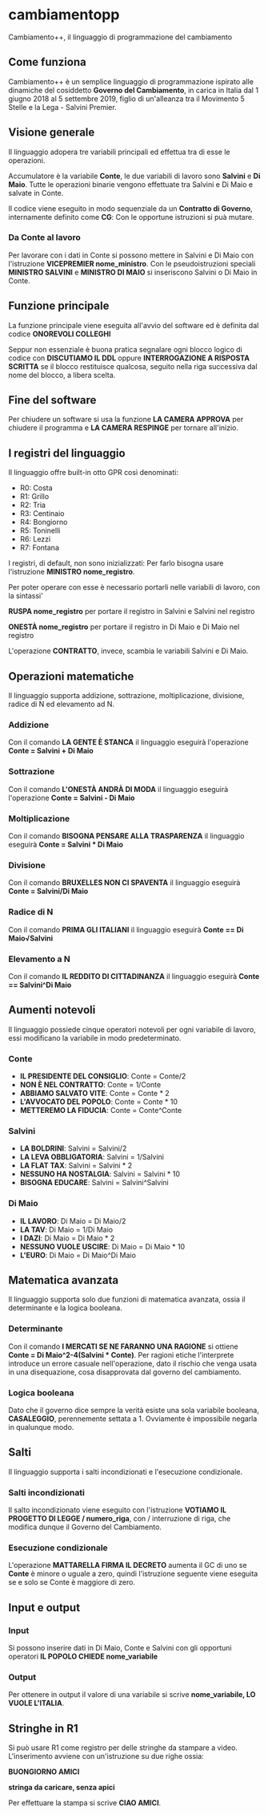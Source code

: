 # cambiamentopp
Cambiamento++, il linguaggio di programmazione del cambiamento

## Come funziona
Cambiamento++ è un semplice linguaggio di programmazione ispirato alle dinamiche del cosiddetto **Governo del Cambiamento**, in carica in Italia dal 1 giugno 2018 al 5 settembre 2019, figlio di un'alleanza tra il Movimento 5 Stelle e la Lega - Salvini Premier.

## Visione generale

Il linguaggio adopera tre variabili principali ed effettua tra di esse le operazioni.

Accumulatore è la variabile **Conte**, le due variabili di lavoro sono **Salvini** e **Di Maio**. Tutte le operazioni binarie 
vengono effettuate tra Salvini e Di Maio e salvate in Conte.

Il codice viene eseguito in modo sequenziale da un **Contratto di Governo**, internamente definito come **CG**: Con le opportune istruzioni si puà mutare.

### Da Conte al lavoro
Per lavorare con i dati in Conte si possono mettere in Salvini e Di Maio con l'istruzione **VICEPREMIER nome_ministro**. Con le pseudoistruzioni speciali **MINISTRO SALVINI** e **MINISTRO DI MAIO** si inseriscono Salvini o Di Maio in Conte.

## Funzione principale
La funzione principale viene eseguita all'avvio del software ed è definita dal codice **ONOREVOLI COLLEGHI**

Seppur non essenziale è buona pratica segnalare ogni blocco logico di codice con **DISCUTIAMO IL DDL** oppure **INTERROGAZIONE A RISPOSTA SCRITTA** se il blocco restituisce qualcosa, seguito nella riga successiva dal nome del blocco, a libera scelta.

## Fine del software
Per chiudere un software si usa la funzione **LA CAMERA APPROVA** per chiudere il programma e **LA CAMERA RESPINGE** per tornare all'inizio.

## I registri del linguaggio
Il linguaggio offre built-in otto GPR così denominati:
* R0: Costa
* R1: Grillo
* R2: Tria
* R3: Centinaio
* R4: Bongiorno
* R5: Toninelli
* R6: Lezzi
* R7: Fontana

I registri, di default, non sono inizializzati: Per farlo bisogna usare l'istruzione **MINISTRO nome_registro**.

Per poter operare con esse è necessario portarli nelle variabili di lavoro, con la sintassi'

**RUSPA nome_registro** per portare il registro in Salvini e Salvini nel registro

**ONESTÀ nome_registro** per portare il registro in Di Maio e Di Maio nel registro

L'operazione **CONTRATTO**, invece, scambia le variabili Salvini e Di Maio. 

## Operazioni matematiche

Il linguaggio supporta addizione, sottrazione, moltiplicazione, divisione, radice di N ed elevamento ad N.

### Addizione
Con il comando **LA GENTE È STANCA** il linguaggio eseguirà l'operazione **Conte = Salvini + Di Maio**
### Sottrazione
Con il comando **L'ONESTÀ ANDRÀ DI MODA** il linguaggio eseguirà l'operazione **Conte = Salvini - Di Maio**
### Moltiplicazione
Con il comando **BISOGNA PENSARE ALLA TRASPARENZA** il linguaggio eseguirà **Conte = Salvini * Di Maio**
### Divisione
Con il comando **BRUXELLES NON CI SPAVENTA** il linguaggio eseguirà **Conte = Salvini/Di Maio**
### Radice di N
Con il comando **PRIMA GLI ITALIANI** il linguaggio eseguirà **Conte == Di Maio√Salvini**
### Elevamento a N
Con il comando **IL REDDITO DI CITTADINANZA** il linguaggio eseguirà **Conte == Salvini^Di Maio**

## Aumenti notevoli
Il linguaggio possiede cinque operatori notevoli per ogni variabile di lavoro, essi modificano la variabile in modo predeterminato.

### Conte
* **IL PRESIDENTE DEL CONSIGLIO**: Conte = Conte/2
* **NON È NEL CONTRATTO**: Conte = 1/Conte
* **ABBIAMO SALVATO VITE**: Conte = Conte * 2
* **L'AVVOCATO DEL POPOLO**: Conte = Conte * 10
* **METTEREMO LA FIDUCIA**: Conte = Conte^Conte
### Salvini
* **LA BOLDRINI**: Salvini = Salvini/2
* **LA LEVA OBBLIGATORIA**: Salvini = 1/Salvini
* **LA FLAT TAX**: Salvini = Salvini * 2
* **NESSUNO HA NOSTALGIA**: Salvini = Salvini * 10
* **BISOGNA EDUCARE**: Salvini = Salvini^Salvini
### Di Maio
* **IL LAVORO**: Di Maio = Di Maio/2
* **LA TAV**: Di Maio = 1/Di Maio
* **I DAZI**: Di Maio = Di Maio * 2
* **NESSUNO VUOLE USCIRE**: Di Maio = Di Maio * 10
* **L'EURO**: Di Maio = Di Maio^Di Maio

## Matematica avanzata
Il linguaggio supporta solo due funzioni di matematica avanzata, ossia il determinante e la logica booleana.

### Determinante
Con il comando **I MERCATI SE NE FARANNO UNA RAGIONE** si ottiene **Conte = Di Maio^2-4(Salvini * Conte)**. Per ragioni etiche l'interprete introduce un errore casuale nell'operazione, dato il rischio che venga usata in una disequazione, cosa disapprovata dal governo del cambiamento.

### Logica booleana
Dato che il governo dice sempre la verità esiste una sola variabile booleana, **CASALEGGIO**, perennemente settata a 1. Ovviamente è impossibile negarla in qualunque modo.

## Salti
Il linguaggio supporta i salti incondizionati e l'esecuzione condizionale.

### Salti incondizionati
Il salto incondizionato viene eseguito con l'istruzione **VOTIAMO IL PROGETTO DI LEGGE / numero_riga**, con / interruzione di riga, che modifica dunque il Governo del Cambiamento.

### Esecuzione condizionale
L'operazione **MATTARELLA FIRMA IL DECRETO** aumenta il GC di uno se **Conte** è minore o uguale a zero, quindi l'istruzione seguente viene eseguita se e solo se Conte è maggiore di zero.

## Input e output
### Input
Si possono inserire dati in Di Maio, Conte e Salvini con gli opportuni operatori **IL POPOLO CHIEDE nome_variabile**

### Output

Per ottenere in output il valore di una variabile si scrive **nome_variabile, LO VUOLE L'ITALIA**.

## Stringhe in R1

Si può usare R1 come registro per delle stringhe da stampare a video. L'inserimento avviene con un'istruzione su due righe ossia:

**BUONGIORNO AMICI**

**stringa da caricare, senza apici**

Per effettuare la stampa si scrive **CIAO AMICI**.
